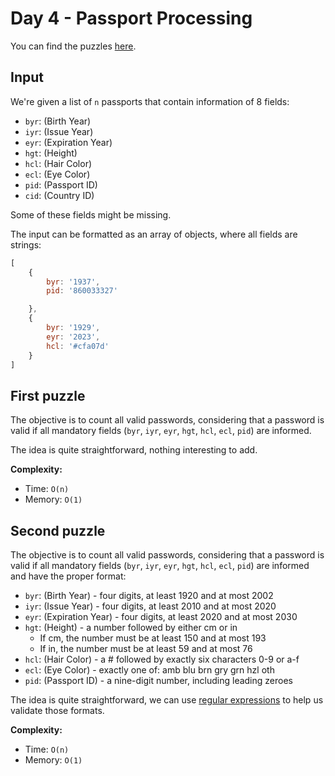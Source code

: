 # Day 4 - Passport Processing

You can find the puzzles [here](https://adventofcode.com/2020/day/4).

## Input

We're given a list of `n` passports that contain information of 8 fields:

- `byr`: (Birth Year)
- `iyr`: (Issue Year)
- `eyr`: (Expiration Year)
- `hgt`: (Height)
- `hcl`: (Hair Color)
- `ecl`: (Eye Color)
- `pid`: (Passport ID)
- `cid`: (Country ID)

Some of these fields might be missing.

The input can be formatted as an array of objects, where all fields are strings:

```js
[
    {
        byr: '1937',
        pid: '860033327'

    },
    {
        byr: '1929',
        eyr: '2023',
        hcl: '#cfa07d'
    }
]
```

## First puzzle

The objective is to count all valid passwords, considering that a password is valid if all mandatory fields (`byr`, `iyr`, `eyr`, `hgt`, `hcl`, `ecl`, `pid`) are informed.

The idea is quite straightforward, nothing interesting to add.

**Complexity:**

- Time: `O(n)`
- Memory: `O(1)`

## Second puzzle

The objective is to count all valid passwords, considering that a password is valid if all mandatory fields (`byr`, `iyr`, `eyr`, `hgt`, `hcl`, `ecl`, `pid`) are informed and have the proper format:

- `byr`: (Birth Year) - four digits, at least 1920 and at most 2002
- `iyr`: (Issue Year) - four digits, at least 2010 and at most 2020
- `eyr`: (Expiration Year) - four digits, at least 2020 and at most 2030
- `hgt`: (Height) - a number followed by either cm or in
  - If cm, the number must be at least 150 and at most 193
  - If in, the number must be at least 59 and at most 76
- `hcl`: (Hair Color) - a # followed by exactly six characters 0-9 or a-f
- `ecl`: (Eye Color) - exactly one of: amb blu brn gry grn hzl oth
- `pid`: (Passport ID) - a nine-digit number, including leading zeroes

The idea is quite straightforward, we can use [regular expressions](https://developer.mozilla.org/en-US/docs/Web/JavaScript/Guide/Regular_Expressions) to help us validate those formats.

**Complexity:**

- Time: `O(n)`
- Memory: `O(1)`